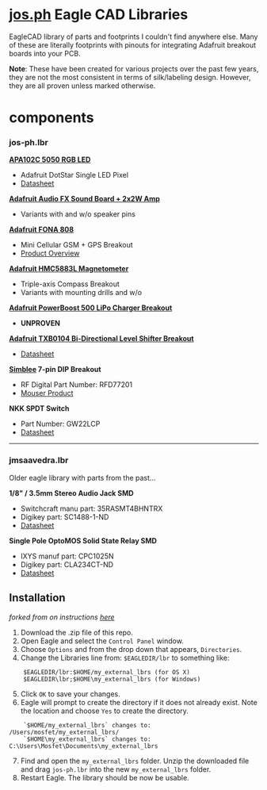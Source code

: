 [jos.ph](http://jos.ph) Eagle CAD Libraries
=================

EagleCAD library of parts and footprints I couldn't find anywhere else. Many of these are literally footprints with pinouts for integrating Adafruit breakout boards into your PCB.

__Note__: These have been created for various projects over the past few years, they are not the most consistent in terms of silk/labeling design. However, they are all proven unless marked otherwise.

# components #

### jos-ph.lbr

**[APA102C 5050 RGB LED](https://www.adafruit.com/products/2343)**

  + Adafruit DotStar Single LED Pixel
  + [Datasheet](https://cdn-shop.adafruit.com/product-files/2343/APA102C.pdf)

**[Adafruit Audio FX Sound Board + 2x2W Amp](https://www.adafruit.com/products/2210)**

  + Variants with and w/o speaker pins

**[Adafruit FONA 808](https://www.adafruit.com/product/2542)**

  + Mini Cellular GSM + GPS Breakout
  + [Product Overview](https://learn.adafruit.com/adafruit-fona-808-cellular-plus-gps-breakout/overview)

**[Adafruit HMC5883L Magnetometer](https://www.adafruit.com/products/1746)**

  + Triple-axis Compass Breakout
  + Variants with mounting drills and w/o

**[Adafruit PowerBoost 500 LiPo Charger Breakout](https://www.adafruit.com/products/1944)**

  + __UNPROVEN__

**[Adafruit TXB0104 Bi-Directional Level Shifter Breakout](https://www.adafruit.com/products/1875)**

  + [Datasheet](https://cdn-shop.adafruit.com/datasheets/txb0104.pdf)

**[Simblee](https://www.simblee.com) 7-pin DIP Breakout**

  + RF Digital Part Number: RFD77201
  + [Mouser Product](http://www.mouser.com/ProductDetail/RF-Digital-Wireless/RFD77201)

**NKK SPDT Switch**

  + Part Number: GW22LCP
  + [Datasheet](http://www.nkkswitches.com/pdf/GW.pdf)

---

### jmsaavedra.lbr

Older eagle library with parts from the past...

**1/8" / 3.5mm Stereo Audio Jack SMD**

  + Switchcraft manu part: 35RASMT4BHNTRX
  + Digikey part: SC1488-1-ND
  + [Datasheet](http://www.switchcraft.com/Drawings/35rasmt4bhntrx_cd.pdf)

**Single Pole OptoMOS Solid State Relay SMD**

  + IXYS manuf part: CPC1025N
  + Digikey part: CLA234CT-ND
  + [Datasheet](http://www.clare.com/home/pdfs.nsf/www/CPC1025N.pdf/$file/CPC1025N.pdf)


## Installation
_forked from on instructions [here](https://github.com/adafruit/Adafruit-Eagle-Library)_

1. Download the .zip file of this repo.
2. Open Eagle and select the `Control Panel` window.
3. Choose `Options` and from the drop down that appears, `Directories`.
4. Change the Libraries line from: `$EAGLEDIR/lbr` to something like:
```
    $EAGLEDIR/lbr:$HOME/my_external_lbrs (for OS X)
    $EAGLEDIR\lbr;$HOME\my_external_lbrs (for Windows)
```
5. Click `OK` to save your changes.
6. Eagle will prompt to create the directory if it does not already exist. Note
the location and choose `Yes` to create the directory.
```
    `$HOME/my_external_lbrs` changes to: /Users/mosfet/my_external_lbrs/
    `$HOME\my_external_lbrs` changes to: C:\Users\Mosfet\Documents\my_external_lbrs
```
7. Find and open the `my_external_lbrs` folder. Unzip the downloaded file and drag `jos-ph.lbr` into the
   new `my_external_lbrs` folder.
8. Restart Eagle. The library should be now be usable.

